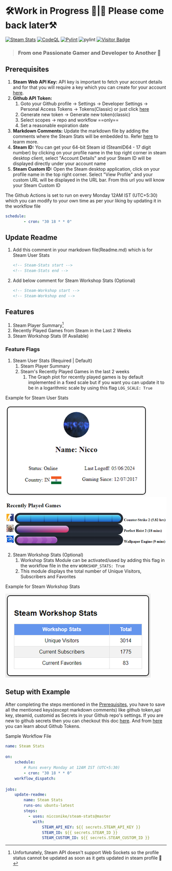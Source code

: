 # 🛠️Work in Progress 🚧|🚧 Please come back later⚒️
[![Steam Stats](https://github.com/Nicconike/Steam-Stats/actions/workflows/steam-stats.yml/badge.svg)](https://github.com/Nicconike/Steam-Stats/actions/workflows/steam-stats.yml)
[![CodeQL](https://github.com/Nicconike/Steam-Stats/actions/workflows/github-code-scanning/codeql/badge.svg?branch=master)](https://github.com/Nicconike/Steam-Stats/actions/workflows/github-code-scanning/codeql)
[![Pylint](https://github.com/Nicconike/Steam-Stats/actions/workflows/pylint.yml/badge.svg)](https://github.com/Nicconike/Steam-Stats/actions/workflows/pylint.yml)
![pylint](https://img.shields.io/badge/PyLint-10.00-brightgreen?logo=python&logoColor=white)
[![Visitor Badge](https://badges.pufler.dev/visits/nicconike/steam-stats)](https://badges.pufler.dev)

> ### From one Passionate Gamer and Developer to Another 🍻

## Prerequisites
1. **Steam Web API Key:** API key is important to fetch your account details and for that you will require a key which you can create for your account [here](https://steamcommunity.com/dev).
2. **Github API Token:**
   1. Goto your Github profile -> Settings -> Developer Settings -> Personal Access Tokens -> Tokens(Classic) or just click [here](https://github.com/settings/tokens)
   2. Generate new token -> Generate new token(classic)
   3. Select scopes -> repo and workflow ==only==
   4. Set a reasonable expiration date
3. **Markdown Comments:** Update the markdown file by adding the comments where the Steam Stats will be embedded to. Refer [here](#Update-Readme) to learm more.
4. **Steam ID:** You can get your 64-bit Steam id (SteamID64 - 17 digit number) by clicking on your profile name in the top right corner in steam desktop client, select "Account Details" and your Steam ID will be displayed directly under your account name
5. **Steam Custom ID:** Open the Steam desktop application, click on your profile name in the top right corner. Select "View Profile" and your custom URL will be displayed in the URL bar. From this url you will know your Steam Custom ID

The Github Actions is set to run on every Monday 12AM IST (UTC+5:30) which you can modify to your own time as per your liking by updating it in the workflow file

```yml
schedule:
        - cron: "30 18 * * 0"
```

## Update Readme
1. Add this comment in your markdown file(Readme.md) which is for Steam User Stats
   ```md
   <!-- Steam-Stats start -->
   <!-- Steam-Stats end -->
   ```
2. Add below comment for Steam Workshop Stats (Optional)
   ```md
   <!-- Steam-Workshop start -->
   <!-- Steam-Workshop end -->
   ```

## Features
1. Steam Player Summary[^1]
2. Recently Played Games from Steam in the Last 2 Weeks
3. Steam Workshop Stats (If Available)

### Feature Flags
1. Steam User Stats (Required | Default)
   1. Steam Player Summary
   2. Steam's Recently Played Games in the last 2 weeks
      1. The Graph plot for recently played games is by default implemented in a fixed scale but if you want you can update it to be in a logarithmic scale by using this flag `LOG_SCALE: True`

Example for Steam User Stats
<!-- Steam-Stats start -->
![Steam Summary](https://github.com/Nicconike/Steam-Stats/blob/master/assets/steam_summary.png)
![Steam Summary](https://github.com/Nicconike/Steam-Stats/blob/master/assets/recently_played_games.png)
<!-- Steam-Stats end -->

2. Steam Workshop Stats (Optional)
   1. Workshop Stats Module can be activated/used by adding this flag in the workflow file in the env `WORKSHOP_STATS: True`
   2. This module displays the total number of Unique Visitors, Subscribers and Favorites

Example for Steam Workshop Stats
<!-- Steam-Workshop start -->
![Steam Summary](https://github.com/Nicconike/Steam-Stats/blob/master/assets/steam_workshop_stats.png)
<!-- Steam-Workshop end -->

## Setup with Example
After completing the steps mentioned in the [Prerequisites](#Prerequisites), you have to save all the mentioned keys(except markdown comments) like github token,api key, steamid, customid as Secrets in your Github repo's settings. If you are new to github secrets then you can checkout this doc [here](https://docs.github.com/en/actions/security-guides/using-secrets-in-github-actions). And from [here](https://docs.github.com/en/actions/security-guides/automatic-token-authentication) you can learn about Github Tokens.

Sample Workflow File
```yml
name: Steam Stats

on:
    schedule:
        # Runs every Monday at 12AM IST (UTC+5:30)
        - cron: "30 18 * * 0"
    workflow_dispatch:

jobs:
    update-readme:
        name: Steam Stats
        runs-on: ubuntu-latest
        steps:
          - uses: nicconike/steam-stats@master
            with:
                STEAM_API_KEY: ${{ secrets.STEAM_API_KEY }}
                STEAM_ID: ${{ secrets.STEAM_ID }}
                STEAM_CUSTOM_ID: ${{ secrets.STEAM_CUSTOM_ID }}
```

[^1]: Unfortunately, Steam API doesn't support Web Sockets so the profile status cannot be updated as soon as it gets updated in steam profile 🥲
